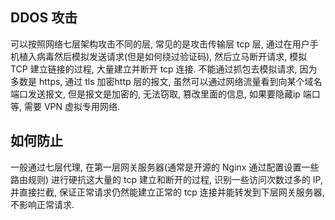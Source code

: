 ## DDOS 攻击
可以按照网络七层架构攻击不同的层, 常见的是攻击传输层 tcp 层, 通过在用户手机植入病毒然后模拟发送请求(但是如何绕过验证码), 然后立马断开请求, 模拟 TCP 建立链接的过程, 大量建立并断开 tcp 连接.
不能通过抓包去模拟请求, 因为多数是 https, 通过 tls 加密http 层的报文, 虽然可以通过网络流量看到向某个域名端口发送报文, 但是报文是加密的, 无法窃取, 篡改里面的信息, 如果要隐藏ip 端口等, 需要 VPN 虚拟专用网络. 

## 如何防止
一般通过七层代理, 在第一层网关服务器(通常是开源的 Nginx 通过配置设置一些路由规则) 进行硬抗这大量的 tcp 建立和断开的过程, 识别一些访问次数过多的 IP, 并直接拦截, 保证正常请求仍然能建立正常的 tcp 连接并能转发到下层网关服务器, 不影响正常请求. 
